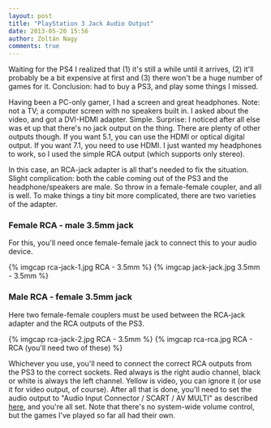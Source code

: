 ```yaml
---
layout: post
title: "PlayStation 3 Jack Audio Output"
date: 2013-05-20 15:56
author: Zoltán Nagy
comments: true
---
```


Waiting for the PS4 I realized that (1) it's still a while until it arrives, (2) it'll probably be a bit expensive at first and (3) there won't be a huge number of games for it. Conclusion: had to buy a PS3, and play some things I missed.

Having been a PC-only gamer, I had a screen and great headphones. Note: not a TV; a computer screen with no speakers built in. I asked about the video, and got a DVI-HDMI adapter. Simple. Surprise: I noticed after all else was et up that there's no jack output on the thing. There are plenty of other outputs though. If you want 5.1, you can use the HDMI or optical digital output. If you want 7.1, you need to use HDMI. I just wanted my headphones to work, so I used the simple RCA output (which supports only stereo).

<!-- more -->

In this case, an RCA-jack adapter is all that's needed to fix the situation. Slight complication: both the cable coming out of the PS3 and the headphone/speakers are male. So throw in a female-female coupler, and all is well. To make things a tiny bit more complicated, there are two varieties of the adapter.


### Female RCA - male 3.5mm jack

For this, you'll need once female-female jack to connect this to your audio device.

{% imgcap rca-jack-1.jpg RCA - 3.5mm %}
{% imgcap jack-jack.jpg 3.5mm - 3.5mm %}

### Male RCA - female 3.5mm jack

Here two female-female couplers must be used between the RCA-jack adapter and the RCA outputs of the PS3.

{% imgcap rca-jack-2.jpg RCA - 3.5mm %}
{% imgcap rca-rca.jpg RCA - RCA (you'll need two of these) %}

Whichever you use, you'll need to connect the correct RCA outputs from the PS3 to the correct sockets. Red always is the right audio channel, black or white is always the left channel. Yellow is video, you can ignore it (or use it for video output, of course). After all that is done, you'll need to set the audio output to "Audio Input Connector / SCART / AV MULTI" as described [here][1], and you're all set. Note that there's no system-wide volume control, but the games I've played so far all had their own.

 [1]: http://manuals.playstation.net/document/en/ps3/current/settings/audiooutput.html
